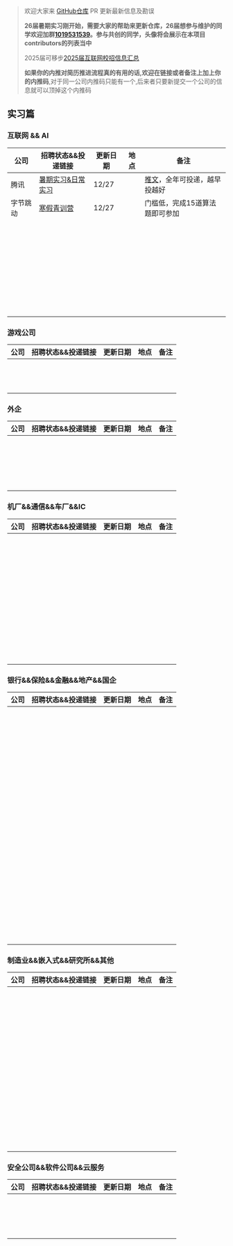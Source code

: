 > 欢迎大家来 [GitHub仓库](https://github.com/namewyf/Campus2026) PR 更新最新信息及勘误
>
>**26届暑期实习刚开始，需要大家的帮助来更新仓库，26届想参与维护的同学欢迎加群[1019531539](https://qm.qq.com/q/RlI9zm1Zm0)。参与共创的同学，头像将会展示在本项目contributors的列表当中**
>
>2025届可移步[2025届互联网校招信息汇总](https://campus2025.top/)
>
>**如果你的内推对简历推进流程真的有用的话,欢迎在链接或者备注上加上你的内推码**,对于同一公司内推码只能有一个,后来者只要新提交一个公司的信息就可以顶掉这个内推码

## 实习篇

### 互联网 && AI

| 公司     | 招聘状态&&投递链接                                           | 更新日期 | 地点 | 备注                                                         |
| -------- | ------------------------------------------------------------ | -------- | ---- | ------------------------------------------------------------ |
| 腾讯     | [暑期实习&日常实习](https://join.qq.com/post.html?query=p_2,b_14129) | 12/27    |      | [推文](https://mp.weixin.qq.com/s/2Jt0LNLHUm7d7nQHoS3icg)，全年可投递，越早投越好 |
| 字节跳动 | [寒假青训营](https://juejin.cn/post/7437020309973155849)     | 12/27    |      | 门槛低，完成15道算法题即可参加                               |
|          |                                                              |          |      |                                                              |
|          |                                                              |          |      |                                                              |
|          |                                                              |          |      |                                                              |
|          |                                                              |          |      |                                                              |
|          |                                                              |          |      |                                                              |
|          |                                                              |          |      |                                                              |
|          |                                                              |          |      |                                                              |
|          |                                                              |          |      |                                                              |
|          |                                                              |          |      |                                                              |
|          |                                                              |          |      |                                                              |
|          |                                                              |          |      |                                                              |
|          |                                                              |          |      |                                                              |
|          |                                                              |          |      |                                                              |
|          |                                                              |          |      |                                                              |
|          |                                                              |          |      |                                                              |
|          |                                                              |          |      |                                                              |
|          |                                                              |          |      |                                                              |
|          |                                                              |          |      |                                                              |
|          |                                                              |          |      |                                                              |
|          |                                                              |          |      |                                                              |
|          |                                                              |          |      |                                                              |
|          |                                                              |          |      |                                                              |
|          |                                                              |          |      |                                                              |
|          |                                                              |          |      |                                                              |
|          |                                                              |          |      |                                                              |
|          |                                                              |          |      |                                                              |
|          |                                                              |          |      |                                                              |
|          |                                                              |          |      |                                                              |
|          |                                                              |          |      |                                                              |
|          |                                                              |          |      |                                                              |
|          |                                                              |          |      |                                                              |
|          |                                                              |          |      |                                                              |
|          |                                                              |          |      |                                                              |
|          |                                                              |          |      |                                                              |
|          |                                                              |          |      |                                                              |
|          |                                                              |          |      |                                                              |
|          |                                                              |          |      |                                                              |

### 游戏公司

| 公司 | 招聘状态&&投递链接 | 更新日期 | 地点 | 备注 |
| ---- | ------------------ | -------- | ---- | ---- |
|      |                    |          |      |      |
|      |                    |          |      |      |
|      |                    |          |      |      |
|      |                    |          |      |      |
|      |                    |          |      |      |
|      |                    |          |      |      |
|      |                    |          |      |      |
|      |                    |          |      |      |
|      |                    |          |      |      |
|      |                    |          |      |      |
|      |                    |          |      |      |
|      |                    |          |      |      |
|      |                    |          |      |      |

### 外企

| 公司 | 招聘状态&&投递链接 | 更新日期 | 地点 | 备注 |
| ---- | ------------------ | -------- | ---- | ---- |
|      |                    |          |      |      |
|      |                    |          |      |      |
|      |                    |          |      |      |
|      |                    |          |      |      |
|      |                    |          |      |      |
|      |                    |          |      |      |
|      |                    |          |      |      |
|      |                    |          |      |      |
|      |                    |          |      |      |
|      |                    |          |      |      |
|      |                    |          |      |      |
|      |                    |          |      |      |
|      |                    |          |      |      |
|      |                    |          |      |      |
|      |                    |          |      |      |
|      |                    |          |      |      |
|      |                    |          |      |      |
|      |                    |          |      |      |
|      |                    |          |      |      |
|      |                    |          |      |      |
|      |                    |          |      |      |

### 机厂&&通信&&车厂&&IC

| 公司 | 招聘状态&&投递链接 | 更新日期 | 地点 | 备注 |
| ---- | ------------------ | -------- | ---- | ---- |
|      |                    |          |      |      |
|      |                    |          |      |      |
|      |                    |          |      |      |
|      |                    |          |      |      |
|      |                    |          |      |      |
|      |                    |          |      |      |
|      |                    |          |      |      |
|      |                    |          |      |      |
|      |                    |          |      |      |
|      |                    |          |      |      |
|      |                    |          |      |      |
|      |                    |          |      |      |
|      |                    |          |      |      |
|      |                    |          |      |      |
|      |                    |          |      |      |
|      |                    |          |      |      |
|      |                    |          |      |      |
|      |                    |          |      |      |
|      |                    |          |      |      |
|      |                    |          |      |      |
|      |                    |          |      |      |
|      |                    |          |      |      |
|      |                    |          |      |      |
|      |                    |          |      |      |
|      |                    |          |      |      |
|      |                    |          |      |      |
|      |                    |          |      |      |
|      |                    |          |      |      |
|      |                    |          |      |      |
|      |                    |          |      |      |
|      |                    |          |      |      |
|      |                    |          |      |      |
|      |                    |          |      |      |
|      |                    |          |      |      |
|      |                    |          |      |      |
|      |                    |          |      |      |
|      |                    |          |      |      |
|      |                    |          |      |      |
|      |                    |          |      |      |
|      |                    |          |      |      |
|      |                    |          |      |      |
|      |                    |          |      |      |
|      |                    |          |      |      |
|      |                    |          |      |      |
|      |                    |          |      |      |
|      |                    |          |      |      |
|      |                    |          |      |      |
|      |                    |          |      |      |
|      |                    |          |      |      |
|      |                    |          |      |      |

### 银行&&保险&&金融&&地产&&国企

| 公司 | 招聘状态&&投递链接 | 更新日期 | 地点 | 备注 |
| ---- | ------------------ | -------- | ---- | ---- |
|      |                    |          |      |      |
|      |                    |          |      |      |
|      |                    |          |      |      |
|      |                    |          |      |      |
|      |                    |          |      |      |
|      |                    |          |      |      |
|      |                    |          |      |      |
|      |                    |          |      |      |
|      |                    |          |      |      |
|      |                    |          |      |      |
|      |                    |          |      |      |
|      |                    |          |      |      |
|      |                    |          |      |      |
|      |                    |          |      |      |
|      |                    |          |      |      |
|      |                    |          |      |      |
|      |                    |          |      |      |
|      |                    |          |      |      |
|      |                    |          |      |      |
|      |                    |          |      |      |
|      |                    |          |      |      |
|      |                    |          |      |      |
|      |                    |          |      |      |
|      |                    |          |      |      |
|      |                    |          |      |      |
|      |                    |          |      |      |
|      |                    |          |      |      |
|      |                    |          |      |      |
|      |                    |          |      |      |
|      |                    |          |      |      |
|      |                    |          |      |      |
|      |                    |          |      |      |
|      |                    |          |      |      |
|      |                    |          |      |      |
|      |                    |          |      |      |
|      |                    |          |      |      |
|      |                    |          |      |      |
|      |                    |          |      |      |
|      |                    |          |      |      |
|      |                    |          |      |      |
|      |                    |          |      |      |
|      |                    |          |      |      |
|      |                    |          |      |      |
|      |                    |          |      |      |
|      |                    |          |      |      |
|      |                    |          |      |      |
|      |                    |          |      |      |
|      |                    |          |      |      |
|      |                    |          |      |      |
|      |                    |          |      |      |
|      |                    |          |      |      |
|      |                    |          |      |      |
|      |                    |          |      |      |
|      |                    |          |      |      |
|      |                    |          |      |      |
|      |                    |          |      |      |
|      |                    |          |      |      |
|      |                    |          |      |      |
|      |                    |          |      |      |
|      |                    |          |      |      |
|      |                    |          |      |      |
|      |                    |          |      |      |
|      |                    |          |      |      |
|      |                    |          |      |      |
|      |                    |          |      |      |
|      |                    |          |      |      |
|      |                    |          |      |      |
|      |                    |          |      |      |
|      |                    |          |      |      |
|      |                    |          |      |      |
|      |                    |          |      |      |
|      |                    |          |      |      |
|      |                    |          |      |      |
|      |                    |          |      |      |
|      |                    |          |      |      |
|      |                    |          |      |      |
|      |                    |          |      |      |
|      |                    |          |      |      |
|      |                    |          |      |      |
|      |                    |          |      |      |
|      |                    |          |      |      |
|      |                    |          |      |      |
|      |                    |          |      |      |
|      |                    |          |      |      |
|      |                    |          |      |      |
|      |                    |          |      |      |
|      |                    |          |      |      |
|      |                    |          |      |      |
|      |                    |          |      |      |
|      |                    |          |      |      |
|      |                    |          |      |      |

### 制造业&&嵌入式&&研究所&&其他

| 公司 | 招聘状态&&投递链接 | 更新日期 | 地点 | 备注 |
| ---- | ------------------ | -------- | ---- | ---- |
|      |                    |          |      |      |
|      |                    |          |      |      |
|      |                    |          |      |      |
|      |                    |          |      |      |
|      |                    |          |      |      |
|      |                    |          |      |      |
|      |                    |          |      |      |
|      |                    |          |      |      |
|      |                    |          |      |      |
|      |                    |          |      |      |
|      |                    |          |      |      |
|      |                    |          |      |      |
|      |                    |          |      |      |
|      |                    |          |      |      |
|      |                    |          |      |      |
|      |                    |          |      |      |
|      |                    |          |      |      |
|      |                    |          |      |      |
|      |                    |          |      |      |
|      |                    |          |      |      |
|      |                    |          |      |      |
|      |                    |          |      |      |
|      |                    |          |      |      |
|      |                    |          |      |      |
|      |                    |          |      |      |
|      |                    |          |      |      |
|      |                    |          |      |      |
|      |                    |          |      |      |
|      |                    |          |      |      |
|      |                    |          |      |      |
|      |                    |          |      |      |
|      |                    |          |      |      |
|      |                    |          |      |      |
|      |                    |          |      |      |
|      |                    |          |      |      |
|      |                    |          |      |      |
|      |                    |          |      |      |
|      |                    |          |      |      |
|      |                    |          |      |      |
|      |                    |          |      |      |
|      |                    |          |      |      |
|      |                    |          |      |      |
|      |                    |          |      |      |
|      |                    |          |      |      |
|      |                    |          |      |      |
|      |                    |          |      |      |
|      |                    |          |      |      |
|      |                    |          |      |      |
|      |                    |          |      |      |
|      |                    |          |      |      |
|      |                    |          |      |      |
|      |                    |          |      |      |
|      |                    |          |      |      |
|      |                    |          |      |      |
|      |                    |          |      |      |
|      |                    |          |      |      |
|      |                    |          |      |      |
|      |                    |          |      |      |
|      |                    |          |      |      |
|      |                    |          |      |      |
|      |                    |          |      |      |
|      |                    |          |      |      |
|      |                    |          |      |      |

### 安全公司&&软件公司&&云服务

| 公司 | 招聘状态&&投递链接 | 更新日期 | 地点 | 备注 |
| ---- | ------------------ | -------- | ---- | ---- |
|      |                    |          |      |      |
|      |                    |          |      |      |
|      |                    |          |      |      |
|      |                    |          |      |      |
|      |                    |          |      |      |
|      |                    |          |      |      |
|      |                    |          |      |      |
|      |                    |          |      |      |
|      |                    |          |      |      |
|      |                    |          |      |      |
|      |                    |          |      |      |
|      |                    |          |      |      |
|      |                    |          |      |      |
|      |                    |          |      |      |
|      |                    |          |      |      |
|      |                    |          |      |      |
|      |                    |          |      |      |
